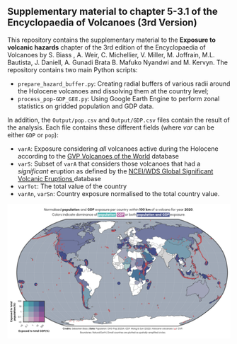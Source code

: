 ## Supplementary material to chapter 5-3.1 of the Encyclopaedia of Volcanoes (3rd Version)

This repository contains the supplementary material to the **Exposure to volcanic hazards** chapter of the 3rd edition of the Encyclopaedia of Volcanoes by S. Biass , A. Weir, C. Michellier, V. Miller, M. Joffrain, M.L. Bautista, J. Daniell, A. Gunadi Brata B. Mafuko Nyandwi and M. Kervyn. The repository contains two main Python scripts:

- `prepare_hazard_buffer.py`: Creating radial buffers of various radii around the Holocene volcanoes and dissolving them at the country level;
- `process_pop-GDP_GEE.py`: Using Google Earth Engine to perform zonal statistics on gridded population and GDP data.

In addition, the `Output/pop.csv` and `Output/GDP.csv` files contain the result of the analysis. Each file contains these different fields (where *var* can be either `GDP` or `pop`):
- `varA`: Exposure considering *all* volcanoes active during the Holocene according to the [GVP Volcanoes of the World](https://volcano.si.edu) database
- `varS`: Subset of `varA` that considers those volcanoes that had a *significant* eruption as defined by the [NCEI/WDS Global Significant Volcanic Eruptions ](https://www.ncei.noaa.gov/access/metadata/landing-page/bin/iso?id=gov.noaa.ngdc.mgg.hazards:G10147)database
- `varTot`: The total value of the country
- `varAn`, `varSn`: Country exposure normalised to the total country value.

![Global GDP and population exposure to 100 km of an active volcano](Data/map.png)